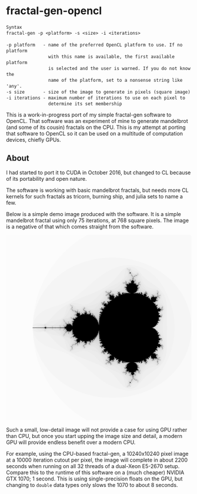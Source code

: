 # fractal-gen-opencl

	Syntax
	fractal-gen -p <platform> -s <size> -i <iterations>
	
	-p platform   - name of the preferred OpenCL platform to use. If no platform
	                with this name is available, the first available platform
	                is selected and the user is warned. If you do not know the
	                name of the platform, set to a nonsense string like 'any'.
	-s size       - size of the image to generate in pixels (square image)
	-i iterations - maximum number of iterations to use on each pixel to
	                determine its set membership
	

This is a work-in-progress port of my simple fractal-gen software to OpenCL.
That software was an experiment of mine to generate mandelbrot (and some of
its cousin) fractals on the CPU. This is my attempt at porting that software to
OpenCL so it can be used on a multitude of computation devices, chiefly GPUs.

## About

I had started to port it to CUDA in October 2016, but changed to CL because
of its portability and open nature.

The software is working with basic mandelbrot fractals, but needs more CL
kernels for such fractals as tricorn, burning ship, and julia sets to name a
few.

Below is a simple demo image produced with the software. It is a simple
mandelbrot fractal using only 75 iterations, at 768 square pixels. The
image is a negative of that which comes straight from the software.

![Demo mandelbrot image with few iterations](./demo-low-iterat.png)

Such a small, low-detail image will not provide a case for using GPU rather
than CPU, but once you start upping the image size and detail, a modern GPU
will provide endless benefit over a modern CPU.

For example, using the CPU-based fractal-gen, a 10240x10240 pixel image at a
10000 iteration cutout per pixel, the image will complete in about 2200 seconds
when running on all 32 threads of a dual-Xeon E5-2670 setup. Compare this to
the runtime of this software on a (much cheaper) NVIDIA GTX 1070; 1 second.
This is using single-precision floats on the GPU, but changing to `double` data
types only slows the 1070 to about 8 seconds.
